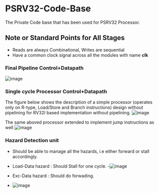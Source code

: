 # PSRV32-Code-Base
The Private Code base that has been used for PSRV32 Processor.


## Note or Standard Points for All Stages
- Reads are always Combinational, Writes are sequential
- Have  a common clock signal across all the modules with name **clk**

### Final Pipeline Control+Datapath
![image](https://user-images.githubusercontent.com/64090461/127973794-6788ecbb-c25b-4304-9fd5-c17138abe390.png)

### Single cycle Processor Control+Datapath
The figure below shows the description of a simple processor (operates only on R-type, Load/Store and Branch instructions) design without pipelining for RV32I based implementation without pipelining.
![image](https://user-images.githubusercontent.com/64090461/128110276-a844d89f-4e30-40e9-911f-cb2f222c8954.png)

The same aboved processor extended to implement jump instructions as well
![image](https://user-images.githubusercontent.com/64090461/128113806-cc7db23b-0b7f-466d-95c0-0c3280e972bb.png)

### Hazard Detection unit
- Should be able to manage all the hazards, i.e either forward or stall accordingly.
- Load-Data hazard : Should Stall for one cycle. 
-![image](https://user-images.githubusercontent.com/64090461/128115271-d7c425bf-547c-4f72-84c9-3040164a87cb.png)

- Exc-Data hazard : Should do forwading. 
- ![image](https://user-images.githubusercontent.com/64090461/128115241-2dd09047-0854-41d2-83d1-a93461a66c5c.png)

